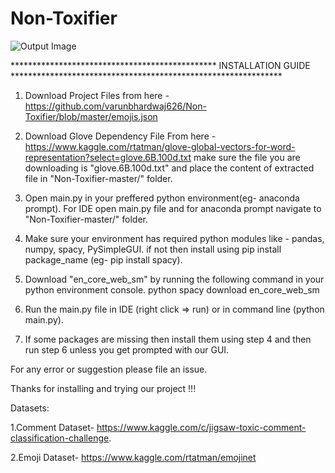 # Non-Toxifier


![Output Image ](https://github.com/varunbhardwaj626/Non-Toxifier/blob/master/Output1.png)

***********************************************    INSTALLATION GUIDE    **************************************************************

1) Download Project Files from here - https://github.com/varunbhardwaj626/Non-Toxifier/blob/master/emojis.json 

2) Download Glove Dependency File From here - https://www.kaggle.com/rtatman/glove-global-vectors-for-word-representation?select=glove.6B.100d.txt
make sure the file you are downloading is "glove.6B.100d.txt" and place the content of extracted file in "Non-Toxifier-master/" folder.

3) Open main.py in your preffered python environment(eg- anaconda prompt).
For IDE open main.py file and for anaconda prompt navigate to "Non-Toxifier-master/" folder.

4) Make sure your environment has required python modules like - pandas, numpy, spacy, PySimpleGUI.
if not then install using pip install package_name (eg- pip install spacy).

5) Download "en_core_web_sm" by running the following command in your python environment console.
python spacy download en_core_web_sm

6) Run the main.py file in IDE (right click => run) or in command line (python main.py).

7) If some packages are missing then install them using step 4 and then run step 6 unless you get prompted with our GUI.

For any error or suggestion please file an issue.

Thanks for installing and trying our project !!!

Datasets:

1.Comment Dataset- https://www.kaggle.com/c/jigsaw-toxic-comment-classification-challenge.

2.Emoji Dataset- https://www.kaggle.com/rtatman/emojinet


